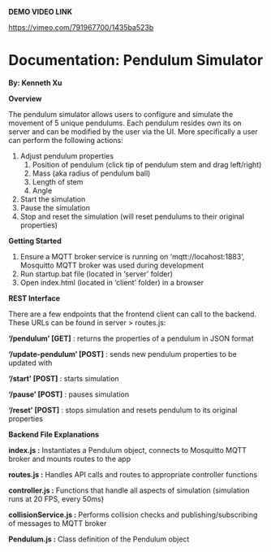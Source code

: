 **DEMO VIDEO LINK**

<https://vimeo.com/791967700/1435ba523b>

# Documentation: Pendulum Simulator

**By: Kenneth Xu**

**Overview**

The pendulum simulator allows users to configure and simulate the movement of 5 unique pendulums. Each pendulum resides own its on server and can be modified by the user via the UI. More specifically a user can perform the following actions:

1. Adjust pendulum properties
   1. Position of pendulum (click tip of pendulum stem and drag left/right)
   2. Mass (aka radius of pendulum ball)
   3. Length of stem
   4. Angle
2. Start the simulation
3. Pause the simulation
4. Stop and reset the simulation (will reset pendulums to their original properties)


**Getting Started**

1. Ensure a MQTT broker service is running on ‘mqtt://locahost:1883’, Mosquitto MQTT broker was used during development
2. Run startup.bat file (located in ‘server’ folder)
3. Open index.html (located in ‘client’ folder) in a browser

**REST Interface**

There are a few endpoints that the frontend client can call to the backend. These URLs can be found in server > routes.js:

**‘/pendulum’ [GET]** : returns the properties of a pendulum in JSON format

**‘/update-pendulum’ [POST]** : sends new pendulum properties to be updated with

**‘/start’ [POST]** : starts simulation

**‘/pause’ [POST]** : pauses simulation

**‘/reset’ [POST]** : stops simulation and resets pendulum to its original properties

**Backend File Explanations**

**index.js :** Instantiates a Pendulum object, connects to Mosquitto MQTT broker and mounts routes to the app

**routes.js :** Handles API calls and routes to appropriate controller functions

**controller.js :** Functions that handle all aspects of simulation (simulation runs at 20 FPS, every 50ms)

**collisionService.js :** Performs collision checks and publishing/subscribing of messages to MQTT broker

**Pendulum.js :** Class definition of the Pendulum object
